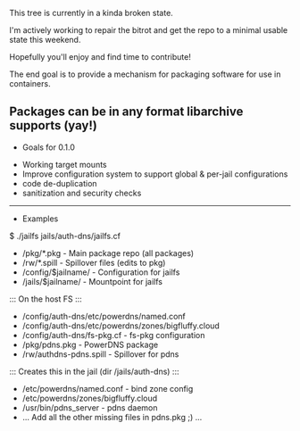 This tree is currently in a kinda broken state.

I'm actively working to repair the bitrot and get the
repo to a minimal usable state this weekend.

Hopefully you'll enjoy and find time to contribute!

The end goal is to provide a mechanism for packaging
software for use in containers.

Packages can be in any format libarchive supports (yay!)
---
* Goals for 0.1.0
- Working target mounts
- Improve configuration system to support
  global & per-jail configurations
- code de-duplication
- sanitization and security checks

---
* Examples

$ ./jailfs jails/auth-dns/jailfs.cf

* /pkg/*.pkg		- Main package repo (all packages)
* /rw/*.spill		- Spillover files (edits to pkg)
* /config/$jailname/	- Configuration for jailfs
* /jails/$jailname/	- Mountpoint for jailfs

::: On the host FS :::
*	/config/auth-dns/etc/powerdns/named.conf
*	/config/auth-dns/etc/powerdns/zones/bigfluffy.cloud
*	/config/auth-dns/fs-pkg.cf	- fs-pkg configuration
*	/pkg/pdns.pkg			- PowerDNS package
*	/rw/authdns-pdns.spill		- Spillover for pdns

::: Creates this in the jail (dir /jails/auth-dns) :::
*	/etc/powerdns/named.conf	- bind zone config
*	/etc/powerdns/zones/bigfluffy.cloud
*	/usr/bin/pdns_server		- pdns daemon
*    ... Add all the other missing files in pdns.pkg ;) ...
